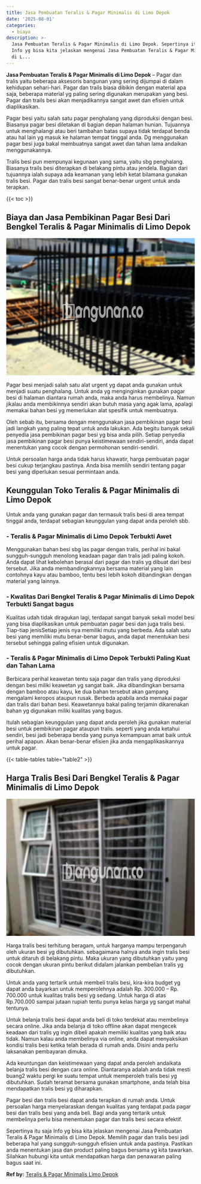 ```yaml
---
title: Jasa Pembuatan Teralis & Pagar Minimalis di Limo Depok
date: '2025-08-01'
categories:
  - biaya
description: >-
  Jasa Pembuatan Teralis & Pagar Minimalis di Limo Depok. Sepertinya itu saja
  Info yg bisa kita jelaskan mengenai Jasa Pembuatan Teralis & Pagar Minimalis
  di L...
---
```


**Jasa Pembuatan Teralis & Pagar Minimalis di Limo Depok** – Pagar dan tralis yaitu beberapa aksesoris bangunan yang sering dijumpai di dalam kehidupan sehari-hari. Pagar dan trails biasa dibikin dengan material apa saja, beberapa material yg paling sering digunakan merupakan yang besi. Pagar dan trails besi akan menjadikannya sangat awet dan efisien untuk diaplikasikan.

Pagar besi yaitu salah satu pagar penghalang yang diproduksi dengan besi. Biasanya pagar besi diletakan di bagian depan halaman hunian. Tujuannya untuk menghalangi atau beri tambahan batas supaya tidak terdapat benda atau hal lain yg masuk ke halaman tempat tinggal anda. Dg menggunakan pagar besi juga bakal membuatnya sangat awet dan tahan lama andaikan menggunakannya.

Tralis besi pun mempunyai kegunaan yang sama, yaitu sbg penghalang. Biasanya trails besi diterapkan di belakang pintu atau jendela. Bagian dari tujuannya ialah supaya ada keamanan yang lebih ketat bilamana gunakan tralis besi. Pagar dan tralis besi sangat benar-benar urgent untuk anda terapkan.

{{< toc >}}

## Biaya dan Jasa Pembikinan Pagar Besi Dari Bengkel Teralis & Pagar Minimalis di Limo Depok

![Jasa Pembuatan Teralis & Pagar Minimalis di Limo Depok](/images/pagar-minimalis-murah-31.png)

Pagar besi menjadi salah satu alat urgent yg dapat anda gunakan untuk menjadi suatu penghalang. Untuk anda yg menginginkan gunakan pagar besi di halaman diantara rumah anda, maka anda harus membelinya. Namun jikalau anda membikinnya sendiri akan butuh masa yang agak lama, apalagi memakai bahan besi yg memerlukan alat spesifik untuk membuatnya.

Oleh sebab itu, bersama dengan menggunakan jasa pembikinan pagar besi jadi langkah yang paling tepat untuk anda lakukan. Ada begitu banyak sekali penyedia jasa pembikinan pagar besi yg bisa anda pilih. Setiap penyedia jasa pembikinan pagar besi punya keistimewaan sendiri-sendiri, anda dapat menentukan yang cocok dengan permohonan sendiri-sendiri.

Untuk persoalan harga anda tidak harus khawatir, harga pembuatan pagar besi cukup terjangkau pastinya. Anda bisa memilih sendiri tentang pagar besi yang diperlukan sesuai permintaan anda.

## Keunggulan Toko Teralis & Pagar Minimalis di Limo Depok

Untuk anda yang gunakan pagar dan termasuk tralis besi di area tempat tinggal anda, terdapat sebagian keunggulan yang dapat anda peroleh sbb.

### \- Teralis & Pagar Minimalis di Limo Depok Terbukti Awet

Menggunakan bahan besi sbg las pagar dengan tralis, perihal ini bakal sungguh-sungguh menolong keadaan pagar dan tralis jadi paling kokoh. Anda dapat lihat kebolehan berasal dari pagar dan tralis yg dibuat dari besi tersebut. Jika anda membandingkannya bersama material yang lain contohnya kayu atau bamboo, tentu besi lebih kokoh dibandingkan dengan material yang lainnya.

### \- Kwalitas Dari Bengkel Teralis & Pagar Minimalis di Limo Depok Terbukti Sangat bagus

Kualitas udah tidak diragukan lagi, terdapat sangat banyak sekali model besi yang bisa diaplikasikan untuk pembuatan pagar besi dan juga tralis besi. Tiap-tiap jenisSetiap jenis nya memiliki mutu yang berbeda. Ada salah satu besi yang memiliki mutu benar-benar bagus, anda dapat menentukan besi tersebut sehingga paling efisien untuk digunakan.

### \- Teralis & Pagar Minimalis di Limo Depok Terbukti Paling Kuat dan Tahan Lama

Berbicara perihal keawetan tentu saja pagar dan tralis yang diproduksi dengan besi miliki keawetan yg sangat baik. Jika dibandingkan bersama dengan bamboo atau kayu, ke dua bahan tersebut akan gampang mengalami keropos ataupun rusak. Berbeda apabila anda memakai pagar dan tralis dari bahan besi. Keawetannya bakal paling terjamin dikarenakan bahan yg digunakan miliki kualitas yang bagus.

Itulah sebagian keunggulan yang dapat anda peroleh jika gunakan material besi untuk pembikinan pagar ataupun tralis. seperti yang anda ketahui sendiri, besi jadi beberapa benda yang punya kemampuan amat baik untuk perihal apapun. Akan benar-benar efisien jika anda mengaplikasikannya untuk pagar.

{{< table-tables table="table2" >}}

## Harga Tralis Besi Dari Bengkel Teralis & Pagar Minimalis di Limo Depok

![Jasa Pembuatan Teralis & Pagar Minimalis di Limo Depok](/images/teralis-minimalis-murah-22.png)

Harga tralis besi terhitung beragam, untuk harganya mampu terpengaruh oleh ukuran besi yg dibutuhkan. sebagaimana halnya anda ingin tralis besi untuk ditaruh di belakang pintu. Maka ukuran yang dibutuhkan yaitu yang cocok dengan ukuran pintu berikut didalam jalankan pembelian tralis yg dibutuhkan.

Untuk anda yang tertarik untuk membeli tralis besi, kira-kira budget yg dapat anda bayarkan untuk memperolehnya adalah Rp. 300.000 – Rp. 700.000 untuk kualitas tralis besi yg sedang. Untuk harga di atas Rp.700.000 sampai jutaan rupiah tentu punya kelas harga yg sangat mahal tentunya.

Untuk belanja tralis besi dapat anda beli di toko terdekat atau membelinya secara online. Jika anda belanja di toko offline akan dapat mengecek keadaan dari tralis yg ingin dibeli apakah memiliki kualitas yang baik atau tidak. Namun kalau anda membelinya via online, anda dapat menyaksikan kondisi tralis besi ketika telah berada di rumah anda. Disini anda perlu laksanakan pembayaran dimuka.

Ada keuntungan dan keistimewaan yang dapat anda peroleh andaikata belanja tralis besi dengan cara online. Diantaranya adalah anda tidak mesti buang2 waktu pergi ke suatu tempat untuk memperoleh tralis besi yg dibutuhkan. Sudah teramat bersama gunakan smartphone, anda telah bisa mendapatkan tralis besi yg diharapkan.

Pagar besi dan tralis besi dapat anda terapkan di rumah anda. Untuk persoalan harga menyelaraskan dengan kualitas yang terdapat pada pagar besi dan tralis besi yang anda beli. Bagi anda yang tertarik untuk membelinya perlu bisa menentukan pagar dan tralis besi secara efektif.

Sepertinya itu saja Info yg bisa kita jelaskan mengenai Jasa Pembuatan Teralis & Pagar Minimalis di Limo Depok. Memilih pagar dan tralis besi jadi beberapa hal yang sungguh-sungguh efisien untuk anda pastinya. Pastikan anda menentukan jasa dan product paling bagus bersama yg kita tawarkan. Silahkan hubungi kita untuk mendapatkan harga dan penawaran paling bagus saat ini.

**Ref by:** [Teralis & Pagar Minimalis Limo Depok](https://id.wikipedia.org/wiki/Teralis)

